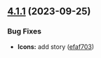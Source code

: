 ## [4.1.1](https://github.com/taskany-inc/bricks/compare/v4.1.0...v4.1.1) (2023-09-25)


### Bug Fixes

* **Icons:** add story ([efaf703](https://github.com/taskany-inc/bricks/commit/efaf703bc51ba5971479c209e3772a605cbf765f))

